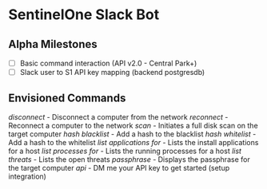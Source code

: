# SentinelOne Slack Bot

## Alpha Milestones

- [ ] Basic command interaction (API v2.0 - Central Park+)
- [ ] Slack user to S1 API key mapping (backend postgresdb)

## Envisioned Commands

*disconnect <hostname>* - Disconnect a computer from the network
*reconnect <hostname>* - Reconnect a computer to the network
*scan <hostname>* - Initiates a full disk scan on the target computer
*hash blacklist <hash> <os> <description>* - Add a hash to the blacklist
*hash whitelist <hash> <os> <description>* - Add a hash to the whitelist
*list applications for <hostname>* - Lists the install applications for a host
*list processes for <hostname>* - Lists the running processes for a host
*list threats* - Lists the open threats
*passphrase <hostname>* - Displays the passphrase for the target computer
*api <key>* - DM me your API key to get started (setup integration)
